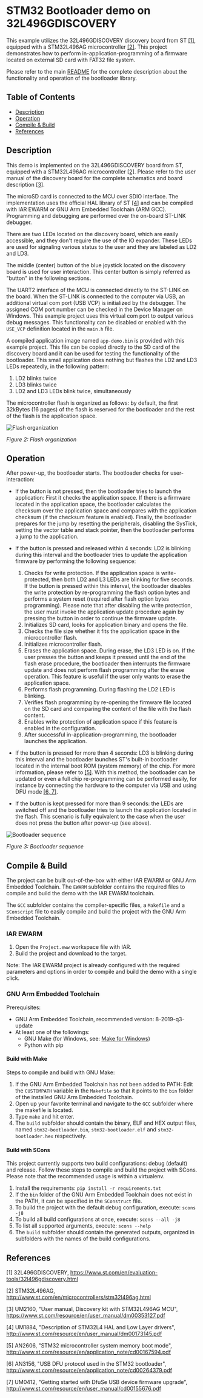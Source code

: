# STM32 Bootloader demo on 32L496GDISCOVERY
This example utilizes the 32L496GDISCOVERY discovery board from ST [[1]](#references), equipped with a STM32L496AG microcontroller [[2]](#references). This project demonstrates how to perform in-application-programming of a firmware located on external SD card with FAT32 file system.

Please refer to the main [README](../../README.md) for the complete description about the functionality and operation of the bootloader library.

## Table of Contents
- [Description](#description)
- [Operation](#operation)
- [Compile & Build](#compile--build)
- [References](#references)

## Description
This demo is implemented on the 32L496GDISCOVERY board from ST, equipped with a STM32L496AG microcontroller [[2]](#references). Please refer to the user manual of the discovery board for the complete schematics and board description [[3]](#references).

The microSD card is connected to the MCU over SDIO interface. The implementation uses the official HAL library of ST [[4]](#references) and can be compiled with IAR EWARM or GNU Arm Embedded Toolchain (ARM GCC). Programming and debugging are performed over the on-board ST-LINK debugger.

There are two LEDs located on the discovery board, which are easily accessible, and they don't require the use of the IO expander. These LEDs are used for signaling various status to the user and they are labeled as LD2 and LD3.

The middle (center) button of the blue joystick located on the discovery board is used for user interaction. This center button is simply referred as "button" in the following sections.

The UART2 interface of the MCU is connected directly to the ST-LINK on the board. When the ST-LINK is connected to the computer via USB, an additional virtual com port (USB VCP) is initialized by the debugger. The assigned COM port number can be checked in the Device Manager on Windows. This example project uses this virtual com port to output various debug messages. This functionality can be disabled or enabled with the `USE_VCP` definition located in the `main.h` file.

A compiled application image named `app-demo.bin` is provided with this example project. This file can be copied directly to the SD card of the discovery board and it can be used for testing the functionality of the bootloader. This small application does nothing but flashes the LD2 and LD3 LEDs repeatedly, in the following pattern:
1. LD2 blinks twice
2. LD3 blinks twice
3. LD2 and LD3 LEDs blink twice, simultaneously

The microcontroller flash is organized as follows: by default, the first 32kBytes (16 pages) of the flash is reserved for the bootloader and the rest of the flash is the application space.

![Flash organization](../../docs/img/flash-organization.png)

*Figure 2: Flash organization*

## Operation
After power-up, the bootloader starts. The bootloader checks for user-interaction:

- If the button is not pressed, then the bootloader tries to launch the application: First it checks the application space. If there is a firmware located in the application space, the bootloader calculates the checksum over the application space and compares with the application checksum (if the checksum feature is enabled). Finally, the bootloader prepares for the jump by resetting the peripherals, disabling the SysTick, setting the vector table and stack pointer, then the bootloader performs a jump to the application.

- If the button is pressed and released within 4 seconds: LD2 is blinking during this interval and the bootloader tries to update the application firmware by performing the following sequence:

    1. Checks for write protection. If the application space is write-protected, then both LD2 and L3 LEDs are blinking for five seconds. If the button is pressed within this interval, the bootloader disables the write protection by re-programming the flash option bytes and performs a system reset (required after flash option bytes programming). Please note that after disabling the write protection, the user must invoke the application update procedure again by pressing the button in order to continue the firmware update.
    2. Initializes SD card, looks for application binary and opens the file.
    3. Checks the file size whether it fits the application space in the microcontroller flash.
    4. Initializes microcontroller flash.
    5. Erases the application space. During erase, the LD3 LED is on. If the user presses the button and keeps it pressed until the end of the flash erase procedure, the bootloader then interrupts the firmware update and does not perform flash programming after the erase operation. This feature is useful if the user only wants to erase the application space.
    6. Performs flash programming. During flashing the LD2 LED is blinking.
    7. Verifies flash programming by re-opening the firmware file located on the SD card and comparing the content of the file with the flash content.
    8. Enables write protection of application space if this feature is enabled in the configuration.
    9. After successful in-application-programming, the bootloader launches the application.

- If the button is pressed for more than 4 seconds: LD3 is blinking during this interval and the bootloader launches ST's built-in bootloader located in the internal boot ROM (system memory) of the chip. For more information, please refer to [[5]](#references). With this method, the bootloader can be updated or even a full chip re-programming can be performed easily, for instance by connecting the hardware to the computer via USB and using DFU mode [[6, 7]](#references).

- If the button is kept pressed for more than 9 seconds: the LEDs are switched off and the bootloader tries to launch the application located in the flash. This scenario is fully equivalent to the case when the user does not press the button after power-up (see above).

![Bootloader sequence](../../docs/img/bootloader-sequence.png)

*Figure 3: Bootloader sequence*

## Compile & Build
The project can be built out-of-the-box with either IAR EWARM or GNU Arm Embedded Toolchain. The `EWARM` subfolder contains the required files to compile and build the demo with the IAR EWARM toolchain.

The `GCC` subfolder contains the compiler-specific files, a `Makefile` and a `SConscript` file to easily compile and build the project with the GNU Arm Embedded Toolchain.

### IAR EWARM
1. Open the `Project.eww` workspace file with IAR.
2. Build the project and download to the target.

Note: The IAR EWARM project is already configured with the required parameters and options in order to compile and build the demo with a single click.

### GNU Arm Embedded Toolchain
Prerequisites:
- GNU Arm Embedded Toolchain, recommended version: 8-2019-q3-update
- At least one of the followings:
    - GNU Make (for Windows, see: [Make for Windows](http://gnuwin32.sourceforge.net/packages/make.htm))
    - Python with pip

#### Build with Make
Steps to compile and build with GNU Make:

1. If the GNU Arm Embedded Toolchain has not been added to PATH: Edit the `CUSTOMPATH` variable in the `Makefile` so that it points to the `bin` folder of the installed GNU Arm Embedded Toolchain.
2. Open up your favorite terminal and navigate to the `GCC` subfolder where the makefile is located.
3. Type `make` and hit enter.
4. The `build` subfolder should contain the binary, ELF and HEX output files, named `stm32-bootloader.bin`, `stm32-bootloader.elf` and `stm32-bootloader.hex` respectively.

#### Build with SCons
This project currently supports two build configurations: debug (default) and release. Follow these steps to compile and build the project with SCons. Please note that the recommended usage is within a virtualenv.

1. Install the requirements: `pip install -r requirements.txt`
2. If the `bin` folder of the GNU Arm Embedded Toolchain does not exist in the PATH, it can be specified in the `SConstruct` file.
3. To build the project with the default debug configuration, execute: `scons -j8`
4. To build all build configurations at once, execute: `scons --all -j8`
5. To list all supported arguments, execute: `scons --help`
6. The `build` subfolder should contain the generated outputs, organized in subfolders with the names of the build configurations.

## References
[1] 32L496GDISCOVERY, https://www.st.com/en/evaluation-tools/32l496gdiscovery.html

[2] STM32L496AG, http://www.st.com/en/microcontrollers/stm32l496ag.html

[3] UM2160, "User manual, Discovery kit with STM32L496AG MCU", https://www.st.com/resource/en/user_manual/dm00353127.pdf

[4] UM1884, "Description of STM32L4 HAL and Low Layer drivers", http://www.st.com/resource/en/user_manual/dm00173145.pdf

[5] AN2606, "STM32 microcontroller system memory boot mode", http://www.st.com/resource/en/application_note/cd00167594.pdf

[6] AN3156, "USB DFU protocol used in the STM32 bootloader", http://www.st.com/resource/en/application_note/cd00264379.pdf

[7] UM0412, "Getting started with DfuSe USB device firmware upgrade", http://www.st.com/resource/en/user_manual/cd00155676.pdf

